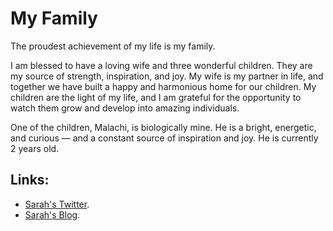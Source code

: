 # My Family

The proudest achievement of my life is my family.

I am blessed to have a loving wife and three wonderful children. They are my source of strength, inspiration, and joy. My wife is my partner in life, and together we have built a happy and harmonious home for our children. My children are the light of my life, and I am grateful for the opportunity to watch them grow and develop into amazing individuals.

One of the children, Malachi, is biologically mine. He is a bright, energetic, and curious — and a constant source of inspiration and joy. He is currently 2 years old.


## Links:

- [Sarah's Twitter](https://twitter.com/reliablereitz).
- [Sarah's Blog](https://skeetskeetholla.com).
